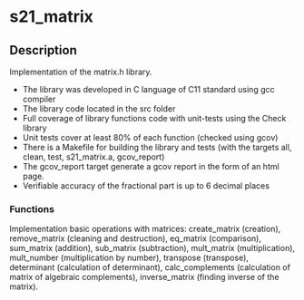 # s21_matrix
## Description 

Implementation of the matrix.h library.

- The library was developed in C language of C11 standard using gcc compiler
- The library code located in the src folder
- Full coverage of library functions code with unit-tests using the Check library
- Unit tests cover at least 80% of each function (checked using gcov)
- There is a Makefile for building the library and tests (with the targets all, clean, test, s21_matrix.a, gcov_report)
- The gcov_report target generate a gcov report in the form of an html page.
- Verifiable accuracy of the fractional part is up to 6 decimal places

### Functions

Implementation basic operations with matrices: create_matrix (creation), remove_matrix (cleaning and destruction), eq_matrix (comparison), sum_matrix (addition), sub_matrix (subtraction), mult_matrix (multiplication), mult_number (multiplication by number), transpose (transpose), determinant (calculation of determinant), calc_complements (calculation of matrix of algebraic complements), inverse_matrix (finding inverse of the matrix).